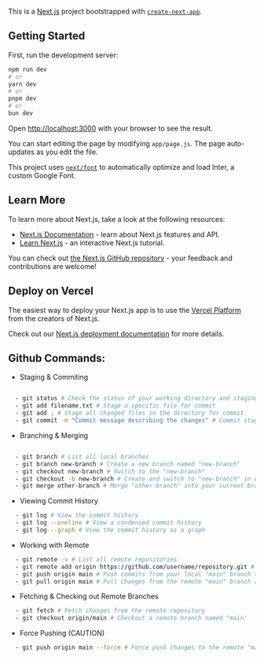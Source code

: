 This is a [Next.js](https://nextjs.org/) project bootstrapped with [`create-next-app`](https://github.com/vercel/next.js/tree/canary/packages/create-next-app).

## Getting Started

First, run the development server:

```bash
npm run dev
# or
yarn dev
# or
pnpm dev
# or
bun dev
```

Open [http://localhost:3000](http://localhost:3000) with your browser to see the result.

You can start editing the page by modifying `app/page.js`. The page auto-updates as you edit the file.

This project uses [`next/font`](https://nextjs.org/docs/basic-features/font-optimization) to automatically optimize and load Inter, a custom Google Font.

## Learn More

To learn more about Next.js, take a look at the following resources:

- [Next.js Documentation](https://nextjs.org/docs) - learn about Next.js features and API.
- [Learn Next.js](https://nextjs.org/learn) - an interactive Next.js tutorial.

You can check out [the Next.js GitHub repository](https://github.com/vercel/next.js/) - your feedback and contributions are welcome!

## Deploy on Vercel

The easiest way to deploy your Next.js app is to use the [Vercel Platform](https://vercel.com/new?utm_medium=default-template&filter=next.js&utm_source=create-next-app&utm_campaign=create-next-app-readme) from the creators of Next.js.

Check out our [Next.js deployment documentation](https://nextjs.org/docs/deployment) for more details.

## Github Commands:

- Staging & Commiting

```bash

  - git status # Check the status of your working directory and staging area
  - git add filename.txt # Stage a specific file for commit
  - git add . # Stage all changed files in the directory for commit
  - git commit -m "Commit message describing the changes" # Commit staged changes with a message
```

- Branching & Merging

```bash

  - git branch # List all local branches
  - git branch new-branch # Create a new branch named "new-branch"
  - git checkout new-branch # Switch to the "new-branch"
  - git checkout -b new-branch # Create and switch to "new-branch" in one step
  - git merge other-branch # Merge "other-branch" into your current branch
```

- Viewing Commit History

```bash
  - git log # View the commit history
  - git log --oneline # View a condensed commit history
  - git log --graph # View the commit history as a graph
```

- Working with Remote

```bash
  - git remote -v # List all remote repositories
  - git remote add origin https://github.com/username/repository.git # Add a new remote repository
  - git push origin main # Push commits from your local "main" branch to the remote "origin"
  - git pull origin main # Pull changes from the remote "main" branch and merge them into your local branch
```

- Fetching & Checking out Remote Branches

```bash
  - git fetch # Fetch changes from the remote repository
  - git checkout origin/main # Checkout a remote branch named "main"
```

- Force Pushing (CAUTION)

```bash
  - git push origin main --force # Force push changes to the remote "main" branch (caution!)
```
